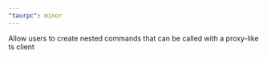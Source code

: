```yaml
---
"taurpc": minor
---
```


Allow users to create nested commands that can be called with a proxy-like ts client
